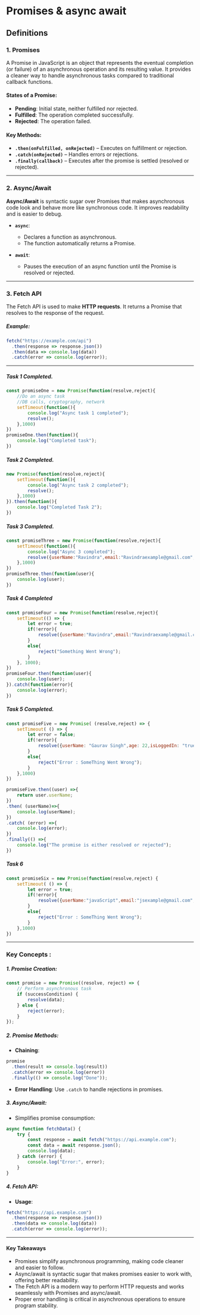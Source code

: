 # Promises & async await

## Definitions
### 1. Promises
A Promise in JavaScript is an object that represents the eventual completion (or failure) of an asynchronous operation and its resulting value. It provides a cleaner way to handle asynchronous tasks compared to traditional callback functions.

#### States of a Promise:
- **Pending**: Initial state, neither fulfilled nor rejected.
- **Fulfilled**: The operation completed successfully.
- **Rejected**: The operation failed.

#### Key Methods:

- **`.then(onFulfilled, onRejected)`** – Executes on fulfillment or rejection.
- **`.catch(onRejected)`** – Handles errors or rejections.
- **`.finally(callback)`** – Executes after the promise is settled (resolved or rejected).

---

### 2. Async/Await
**Async/Await** is syntactic sugar over Promises that makes asynchronous code look and behave more like synchronous code. It improves readability and is easier to debug.
- **`async`**:
   - Declares a function as asynchronous.
   - The function automatically returns a Promise.

- **`await`**:
   - Pauses the execution of an async function until the Promise is resolved or rejected.

---
### 3. Fetch API
The Fetch API is used to make **HTTP requests**. It returns a Promise that resolves to the response of the request.
##### Example:
``` javascript
fetch("https://example.com/api")
  .then(response => response.json())
  .then(data => console.log(data))
  .catch(error => console.log(error));
```

---

##### Task 1 Completed.
```javaScript
const promiseOne = new Promise(function(resolve,reject){
    //Do an async task
    //DB calls, cryptography, network
    setTimeout(function(){
        console.log("Async task 1 completed");
        resolve();
    },1000)
})
promiseOne.then(function(){
    console.log("Completed task");
})
```

##### Task 2 Completed.
```javascript
new Promise(function(resolve,reject){
    setTimeout(function(){
        console.log("Async task 2 completed");
        resolve();
    },1000)
}).then(function(){
    console.log("Completed Task 2");
})
```


##### Task 3 Completed.
```javascript
const promiseThree = new Promise(function(resolve,reject){
    setTimeout(function(){
        console.log("Async 3 completed");
        resolve({userName:"Ravindra",email:"Ravindraexample@gmail.com",age:22,});
    },1000)
})
promiseThree.then(function(user){
    console.log(user);
})
```


##### Task 4 Completed
```javascript
const promiseFour = new Promise(function(resolve,reject){
    setTimeout(() => {
        let error = true;
        if(!error){
            resolve({userName:"Ravindra",email:"Ravindraexample@gmail.com",age:22,})
        }
        else{
            reject("Something Went Wrong");
        }
    }, 1000);
})
promiseFour.then(function(user){
    console.log(user);
}).catch(function(error){
    console.log(error);
})
```

##### Task 5 Completed.
```javascript
const promiseFive = new Promise( (resolve,reject) => {
    setTimeout( () => {
        let error = false;
        if(!error){
            resolve({userName: "Gaurav Singh",age: 22,isLoggedIn: "true"});
        }
        else{
            reject("Error : SomeThing Went Wrong");
        }
    },1000)
})

promiseFive.then((user) =>{
    return user.userName;
})
.then( (userName)=>{
    console.log(userName);
})
.catch( (error) =>{
    console.log(error);
})
.finally(() =>{
    console.log("The promise is either resolved or rejected");
})
```

##### Task 6
```javascript
const promiseSix = new Promise(function(resolve,reject) {
    setTimeout( () => {
        let error = true;
        if(!error){
            resolve({userName:"javaScript",email:"jsexample@gmail.com",age:22,});
        }
        else{
            reject("Error : SomeThing Went Wrong");
        }
    },1000)
})
```

---

### Key Concepts :

##### 1. Promise Creation:

```javascript
const promise = new Promise((resolve, reject) => {
    // Perform asynchronous task
    if (successCondition) {
        resolve(data);
    } else {
        reject(error);
    }
});
```

##### 2. Promise Methods:

- **Chaining**:
```javascript
promise
  .then(result => console.log(result))
  .catch(error => console.log(error))
  .finally(() => console.log("Done"));
```
- **Error Handling**: Use `.catch` to handle rejections in promises.

##### 3. Async/Await:
- Simplifies promise consumption:
``` javascript
async function fetchData() {
    try {
        const response = await fetch("https://api.example.com");
        const data = await response.json();
        console.log(data);
    } catch (error) {
        console.log("Error:", error);
    }
}
```
##### 4. Fetch API:

- **Usage**:
```javascript
fetch("https://api.example.com")
  .then(response => response.json())
  .then(data => console.log(data))
  .catch(error => console.log(error));
```
---

#### Key Takeaways
- Promises simplify asynchronous programming, making code cleaner and easier to follow.
- Async/await is syntactic sugar that makes promises easier to work with, offering better readability.
- The Fetch API is a modern way to perform HTTP requests and works seamlessly with Promises and async/await.
- Proper error handling is critical in asynchronous operations to ensure program stability.
